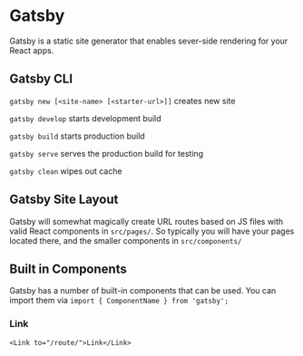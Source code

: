 # Gatsby

Gatsby is a static site generator that enables sever-side rendering for your React apps.

## Gatsby CLI

`gatsby new [<site-name> [<starter-url>]]` creates new site

`gatsby develop` starts development build

`gatsby build` starts production build

`gatsby serve` serves the production build for testing

`gatsby clean` wipes out cache

## Gatsby Site Layout

Gatsby will somewhat magically create URL routes based on JS files with valid React components in `src/pages/`. So typically you will have your pages located there, and the smaller components in `src/components/`

## Built in Components

Gatsby has a number of built-in components that can be used. You can import them via `import { ComponentName } from 'gatsby';`

### Link

`<Link to="/route/">Link</Link>`
